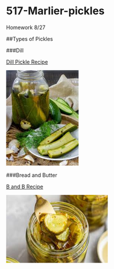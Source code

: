 # 517-Marlier-pickles
 Homework 8/27

##Types of Pickles

###Dill

[Dill Pickle Recipe](https://www.google.com/url?sa=t&source=web&rct=j&opi=89978449&url=https://www.loveandlemons.com/dill-pickles-recipe/&ved=2ahUKEwji2Oi4ooeIAxWVTTABHbGxFQ0QFnoECCYQAQ&usg=AOvVaw3gyto3o4o5qpsPe-Eta9dm)

![dill pickles in a jar and on a plate](images/dill%20pickle.jpeg)


###Bread and Butter

[B and B Recipe](https://www.google.com/url?sa=t&source=web&rct=j&opi=89978449&url=https://www.browneyedbaker.com/bread-and-butter-pickles/&ved=2ahUKEwig89DdooeIAxUASzABHTepDfcQFnoECBIQAQ&usg=AOvVaw3kBG3xpxSdYu_0A2nf68h2)

![bread and butter pickles in a jar](images/b%20and%20b%20pickle.jpeg)

